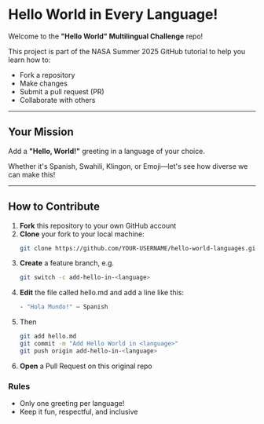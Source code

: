 # Hello World in Every Language!

Welcome to the **"Hello World" Multilingual Challenge** repo!

This project is part of the NASA Summer 2025 GitHub tutorial to help you learn how to:
- Fork a repository
- Make changes
- Submit a pull request (PR)
- Collaborate with others

---

## Your Mission

Add a **"Hello, World!"** greeting in a language of your choice.

Whether it's Spanish, Swahili, Klingon, or Emoji—let's see how diverse we can make this!

---

## How to Contribute

1. **Fork** this repository to your own GitHub account
2. **Clone** your fork to your local machine:
   ```bash
   git clone https://github.com/YOUR-USERNAME/hello-world-languages.git
   ```
3. **Create** a feature branch, e.g.
   ```bash
   git switch -c add-hello-in-<language>
   ```
4. **Edit** the file called hello.md and add a line like this:
   ```bash
   - "Hola Mundo!" — Spanish
   ```
5. Then
   ```bash
   git add hello.md
   git commit -m "Add Hello World in <language>"
   git push origin add-hello-in-<language>
   ```
6. **Open** a Pull Request on this original repo

### Rules
* Only one greeting per language!
* Keep it fun, respectful, and inclusive

